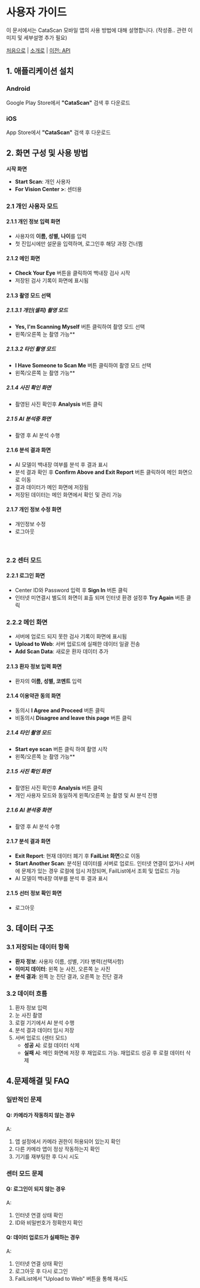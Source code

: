 # 사용자 가이드

이 문서에서는 CataScan 모바일 앱의 사용 방법에 대해 설명합니다.
(작성중.. 관련 이미지 및 세부설명 추가 필요)

[처음으로](../overview.md) | 
[소개로](00_introduction.md) | 
[이전: API](03_api.md) 

## 1. 애플리케이션 설치

### Android  
Google Play Store에서 **"CataScan"** 검색 후 다운로드  

### iOS  
App Store에서 **"CataScan"** 검색 후 다운로드  

## 2. 화면 구성 및 사용 방법
**시작 화면**
 - **Start Scan**: 개인 사용자
 - **For Vision Center >**: 센터용
### 2.1 개인 사용자 모드
#### 2.1.1 개인 정보 입력 화면
 - 사용자의 **이름, 성별, 나이**를 입력
 - 첫 진입시에만 설문을 입력하며, 로그인후 해당 과정 건너뜀 
#### 2.1.2 메인 화면
 - **Check Your Eye** 버튼을 클릭하여 백내장 검사 시작
 - 저장된 검사 기록이 화면에 표시됨
#### 2.1.3 촬영 모드 선택
##### 2.1.3.1 개인(셀피) 촬영 모드
 - **Yes, I'm Scanning Myself** 버튼 클릭하여 촬영 모드 선택
 - 왼쪽/오른쪽 눈 촬영 가능**  
##### 2.1.3.2 타인 촬영 모드
 - **I Have Someone to Scan Me** 버튼 클릭하여 촬영 모드 선택
 - 왼쪽/오른쪽 눈 촬영 가능**
##### 2.1.4 사진 확인 화면
 - 촬영된 사진 확인후 **Analysis** 버튼 클릭
##### 2.1 5 AI 분석중 화면
 - 촬영 후 AI 분석 수행
#### 2.1.6 분석 결과 화면
 - AI 모델이 백내장 여부를 분석 후 결과 표시  
 - 분석 결과 확인 후 **Confirm Above and Exit Report** 버튼 클릭하여 메인 화면으로 이동
 - 결과 데이터가 메인 화면에 저장됨
 - 저장된 데이터는 메인 화면에서 확인 및 관리 가능
#### 2.1.7 개인 정보 수정 화면
 - 개인정보 수정
 - 로그아웃
<br>

### 2.2 센터 모드
#### 2.2.1 로그인 화면
 - Center ID와 Password 입력 후 **Sign In** 버튼 클릭
 - 인터넷 미연결시 별도의 화면이 표출 되며 인터넷 환경 설정후 **Try Again** 버튼 클릭
### 2.2.2 메인 화면
 - 서버에 업로드 되지 못한 검사 기록이 화면에 표시됨
 - **Upload to Web**: 서버 업로드에 실패한 데이터 일괄 전송  
 - **Add Scan Data**: 새로운 환자 데이터 추가  
#### 2.1.3 환자 정보 입력 화면
 - 환자의 **이름, 성별, 코멘트** 입력
#### 2.1.4 이용약관 동의 화면
 - 동의시 **I Agree and Proceed** 버튼 클릭
 - 비동의시 **Disagree and leave this page** 버튼 클릭
##### 2.1.4 타인 촬영 모드
 - **Start eye scan** 버튼 클릭 하여 촬영 시작
 - 왼쪽/오른쪽 눈 촬영 가능**
##### 2.1.5 사진 확인 화면
 - 촬영된 사진 확인후 **Analysis** 버튼 클릭
 - 개인 사용자 모드와 동일하게 왼쪽/오른쪽 눈 촬영 및 AI 분석 진행
##### 2.1.6 AI 분석중 화면
 - 촬영 후 AI 분석 수행
#### 2.1.7 분석 결과 화면
 - **Exit Report**: 현재 데이터 폐기 후 **FailList 화면**으로 이동
 - **Start Another Scan**: 분석된 데이터를 서버로 업로드. 인터넷 연결이 없거나 서버에 문제가 있는 경우 로컬에 임시 저장되며, FailList에서 조회 및 업로드 가능
 - AI 모델이 백내장 여부를 분석 후 결과 표시  
#### 2.1.5 선터 정보 확인 화면
 - 로그아웃


## 3. 데이터 구조

### 3.1 저장되는 데이터 항목
- **환자 정보**: 사용자 이름, 성별, 기타 병력(선택사항)  
- **이미지 데이터**: 왼쪽 눈 사진, 오른쪽 눈 사진  
- **분석 결과**: 왼쪽 눈 진단 결과, 오른쪽 눈 진단 결과  

### 3.2 데이터 흐름
1. 환자 정보 입력  
2. 눈 사진 촬영  
3. 로컬 기기에서 AI 분석 수행  
4. 분석 결과 데이터 임시 저장  
5. 서버 업로드 (센터 모드)  
   - **성공 시**: 로컬 데이터 삭제  
   - **실패 시**: 메인 화면에 저장 후 재업로드 가능. 재업로드 성공 후 로컬 데이터 삭제

## 4.문제해결 및 FAQ

### 일반적인 문제

#### Q: 카메라가 작동하지 않는 경우
A:
1. 앱 설정에서 카메라 권한이 허용되어 있는지 확인
2. 다른 카메라 앱이 정상 작동하는지 확인
3. 기기를 재부팅한 후 다시 시도

### 센터 모드 문제

#### Q: 로그인이 되지 않는 경우
A:
1. 인터넷 연결 상태 확인
2. ID와 비밀번호가 정확한지 확인

#### Q: 데이터 업로드가 실패하는 경우
A:
1. 인터넷 연결 상태 확인
2. 로그아웃 후 다시 로그인
3. FailList에서 "Upload to Web" 버튼을 통해 재시도
